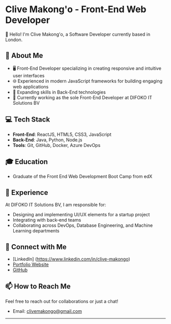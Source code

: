 # Clive Makong'o - Front-End Web Developer

👋 Hello! I'm Clive Makong'o, a Software Developer currently based in London.

## 🚀 About Me

- 🖥️ Front-End Developer specializing in creating responsive and intuitive user interfaces
- 🌐 Experienced in modern JavaScript frameworks for building engaging web applications
- 🔧 Expanding skills in Back-End technologies
- 🏢 Currently working as the sole Front-End Developer at DIFOKO IT Solutions BV

## 💻 Tech Stack

- **Front-End**: ReactJS, HTML5, CSS3, JavaScript
- **Back-End**: Java, Python, Node.js
- **Tools**: Git, GitHub, Docker, Azure DevOps

## 🎓 Education

- Graduate of the Front End Web Development Boot Camp from edX

## 🌟 Experience

At DIFOKO IT Solutions BV, I am responsible for:
- Designing and implementing UI/UX elements for a startup project
- Integrating with back-end teams
- Collaborating across DevOps, Database Engineering, and Machine Learning departments

## 🔗 Connect with Me

- [LinkedIn] (https://www.linkedin.com/in/clive-makongo)
- [Portfolio Website](https://clivemakongo.netlify.app/)
- [GitHub](https://github.com/Clive-Makongo)

## 📫 How to Reach Me

Feel free to reach out for collaborations or just a chat!

- Email: clivemakongo@gmail.com

---

